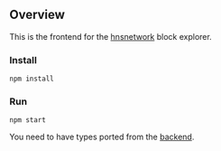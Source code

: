 ## Overview

This is the frontend for the [hnsnetwork](https://hnsnetwork.com) block explorer. 

### Install

`npm install` 

### Run

`npm start`

You need to have types ported from the [backend](https://github.com/handshake-labs/blockexplorer). 
